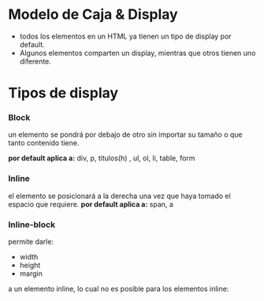 # Modelo de Caja & Display

- todos los elementos en un HTML ya tienen un tipo de display por default.
- Algunos elementos comparten un display, mientras que otros tienen uno diferente.

# Tipos de display

### Block

un elemento se pondrá por debajo de otro sin importar su tamaño o que tanto contenido tiene.

**por default aplica a:** div, p,  títulos(h) , ul, ol, li, table, form

### Inline

el elemento se posicionará a la derecha una vez que haya tomado el espacio que requiere.
**por default aplica a:** span, a

### Inline-block

permite darle:

* width
* height
* margin

a un elemento inline, lo cual no es posible para los elementos inline:







